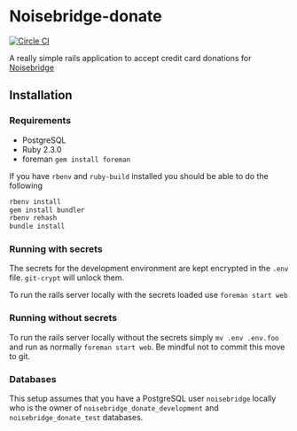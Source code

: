 # Noisebridge-donate

[![Circle CI](https://circleci.com/gh/patrickod/noisebridge-donate/tree/master.svg?style=svg)](https://circleci.com/gh/patrickod/noisebridge-donate/tree/master)

A really simple rails application to accept credit card donations for [Noisebridge](https://noisebridge.net)

## Installation

### Requirements

  * PostgreSQL
  * Ruby 2.3.0
  * foreman `gem install foreman`

If you have `rbenv` and `ruby-build` installed you should be able to do the following
```bash
rbenv install
gem install bundler
rbenv rehash
bundle install
```

### Running with secrets
The secrets for the development environment are kept encrypted in the `.env` file. `git-crypt` will unlock them.

To run the rails server locally with the secrets loaded use `foreman start web`

### Running without secrets
To run the rails server locally without the secrets simply `mv .env .env.foo`
and run as normally `foreman start web`. Be mindful not to commit this move to
git.

### Databases

This setup assumes that you have a PostgreSQL user `noisebridge` locally who is the owner of `noisebridge_donate_development` and `noisebridge_donate_test` databases.

